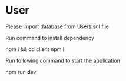 # User

Please import database from Users.sql file

Run command to install dependency

npm i && cd client npm i

Run following command to start the application

npm run dev
